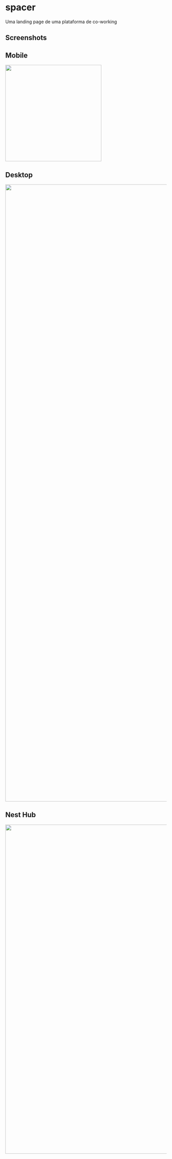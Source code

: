 # spacer

Uma landing page de uma plataforma de co-working

## Screenshots

## Mobile

<img src="./assets/screenshots/mobile-2v.png" width="300px" heigth="300px">

## Desktop

<img src="./assets/screenshots/Desktop-2v.png"  width="1920px" heigth="1080px">

## Nest Hub

<img src="./assets/screenshots/Nesthub-2v.png" width="1024px" heigth="600px">
